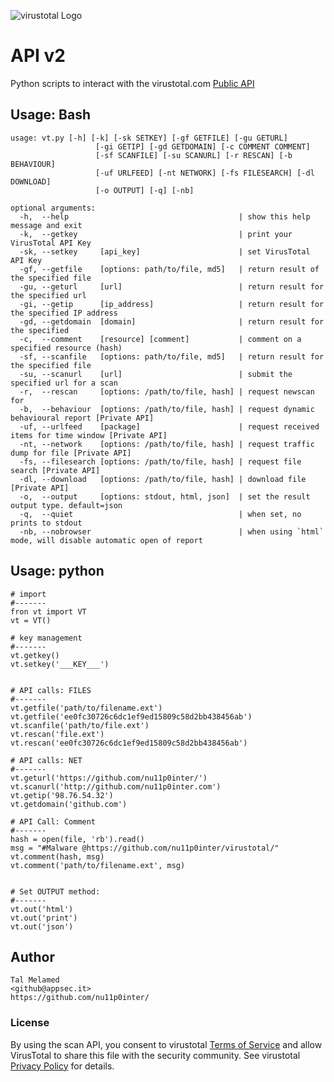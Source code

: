 ![virustotal Logo](https://i.imgur.com/hD1oo3j.png)

API v2
==========
Python scripts to interact with the virustotal.com [Public API](https://www.virustotal.com/en/documentation/public-api/)


## Usage: Bash
```
usage: vt.py [-h] [-k] [-sk SETKEY] [-gf GETFILE] [-gu GETURL]
                   [-gi GETIP] [-gd GETDOMAIN] [-c COMMENT COMMENT]
                   [-sf SCANFILE] [-su SCANURL] [-r RESCAN] [-b BEHAVIOUR]
                   [-uf URLFEED] [-nt NETWORK] [-fs FILESEARCH] [-dl DOWNLOAD]
                   [-o OUTPUT] [-q] [-nb]

optional arguments:
  -h,  --help             					       | show this help message and exit
  -k,  --getkey             				       | print your VirusTotal API Key
  -sk, --setkey     [api_key]                      | set VirusTotal API Key
  -gf, --getfile    [options: path/to/file, md5]   | return result of the specified file
  -gu, --geturl     [url] 						   | return result for the specified url
  -gi, --getip      [ip_address] 				   | return result for the specified IP address
  -gd, --getdomain  [domain] 				       | return result for the specified
  -c,  --comment    [resource] [comment]           | comment on a specified resource (hash)
  -sf, --scanfile   [options: path/to/file, md5]   | return result for the specified file
  -su, --scanurl    [url]                          | submit the specified url for a scan
  -r,  --rescan     [options: /path/to/file, hash] | request newscan for
  -b,  --behaviour  [options: /path/to/file, hash] | request dynamic behavioural report [Private API]
  -uf, --urlfeed    [package]                      | request received items for time window [Private API]
  -nt, --network    [options: /path/to/file, hash] | request traffic dump for file [Private API]
  -fs, --filesearch [options: /path/to/file, hash] | request file search [Private API]
  -dl, --download   [options: /path/to/file, hash] | download file [Private API]
  -o,  --output     [options: stdout, html, json]  | set the result output type. default=json
  -q,  --quiet                                     | when set, no prints to stdout  
  -nb, --nobrowser      						   | when using `html` mode, will disable automatic open of report
```

## Usage: python
```
# import
#-------
fron vt import VT
vt = VT()

# key management
#-------
vt.getkey()
vt.setkey('___KEY___')


# API calls: FILES
#-------
vt.getfile('path/to/filename.ext')
vt.getfile('ee0fc30726c6dc1ef9ed15809c58d2bb438456ab')
vt.scanfile('path/to/file.ext')
vt.rescan('file.ext')
vt.rescan('ee0fc30726c6dc1ef9ed15809c58d2bb438456ab')

# API calls: NET
#-------
vt.geturl('https://github.com/nu11p0inter/')
vt.scanurl('http://github.com/nu11p0inter.com')
vt.getip('98.76.54.32')
vt.getdomain('github.com')

# API Call: Comment
#-------
hash = open(file, 'rb').read()
msg = "#Malware @https://github.com/nu11p0inter/virustotal/"
vt.comment(hash, msg)
vt.comment('path/to/filename.ext', msg)


# Set OUTPUT method:
#-------
vt.out('html')
vt.out('print')
vt.out('json')
```

## Author
```
Tal Melamed 
<github@appsec.it>
https://github.com/nu11p0inter/
```

### License
By using the scan API, you consent to virustotal [Terms of Service](https://www.virustotal.com/en/about/terms-of-service/)
and allow VirusTotal to share this file with the security community. See virustotal [Privacy Policy](https://www.virustotal.com/en/about/privacy/) for details.
